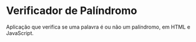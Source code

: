 # Verificador de Palíndromo

Aplicação que verifica se uma palavra é ou não um palíndromo, em HTML e JavaScript.